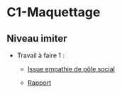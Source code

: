 # C1-Maquettage

## Niveau imiter
  
-  Travail à faire 1 :
  
     - [Issue empathie de pôle social](https://github.com/cnmh/besoin/issues/76)

   -   [Rapport](https://cnmh.github.io/besoin/empathie-social/rapport.html)


